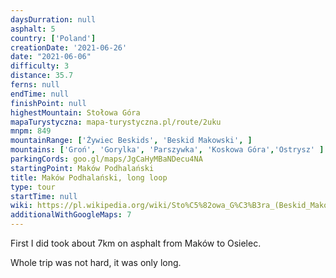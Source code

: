 ```yaml
---
daysDurration: null
asphalt: 5
country: ['Poland']
creationDate: '2021-06-26'
date: "2021-06-06"
difficulty: 3
distance: 35.7
ferns: null
endTime: null
finishPoint: null
highestMountain: Stołowa Góra
mapaTurystyczna: mapa-turystyczna.pl/route/2uku
mnpm: 849
mountainRange: ['Żywiec Beskids', 'Beskid Makowski', ]
mountains: ['Groń', 'Gorylka', 'Parszywka', 'Koskowa Góra','Ostrysz' ]
parkingCords: goo.gl/maps/JgCaHyMBaNDecu4NA
startingPoint: Maków Podhalański
title: Maków Podhalański, long loop
type: tour
startTime: null
wiki: https://pl.wikipedia.org/wiki/Sto%C5%82owa_G%C3%B3ra_(Beskid_Makowski)
additionalWithGoogleMaps: 7
---
```


First I did took about 7km on asphalt from Maków to Osielec.

Whole trip was not hard, it was only long.
